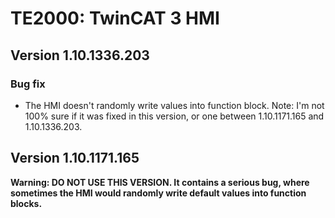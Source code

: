 # TE2000: TwinCAT 3 HMI 

## Version 1.10.1336.203

### Bug fix

- The HMI doesn't randomly write values into function block. Note: I'm not 100% sure if it was fixed in this version, or one between 1.10.1171.165 and 1.10.1336.203.

## Version 1.10.1171.165

**Warning: DO NOT USE THIS VERSION. It contains a serious bug, where sometimes the HMI would randomly write default values into function blocks.**
